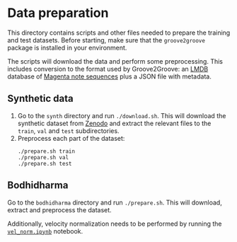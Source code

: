 Data preparation
================

This directory contains scripts and other files needed to prepare the training and test datasets.
Before starting, make sure that the `groove2groove` package is installed in your environment.

The scripts will download the data and perform some preprocessing. This includes conversion to the format
used by Groove2Groove: an [LMDB](https://lmdb.readthedocs.io/) database of
[Magenta note sequences](https://github.com/magenta/note-seq) plus a JSON file with metadata.

Synthetic data
--------------
1. Go to the `synth` directory and run `./download.sh`. This will download the synthetic dataset from
[Zenodo](http://doi.org/10.5281/zenodo.3958000) and extract the relevant files to the `train`, `val`
and `test` subdirectories.
2. Preprocess each part of the dataset:
   ```
   ./prepare.sh train
   ./prepare.sh val
   ./prepare.sh test
   ```

Bodhidharma
-----------
Go to the `bodhidharma` directory and run `./prepare.sh`. This will download, extract and preprocess
the dataset.

Additionally, velocity normalization needs to be performed by running the [`vel_norm.ipynb`](./vel_norm.ipynb) notebook.
